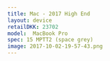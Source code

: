 ```yaml
--- 
title: Mac - 2017 High End
layout: device
retailDKK: 23702
model:  MacBook Pro 
spec: 15 MPTT2 (space grey)
image: 2017-10-02-19-57-43.png
---
```

